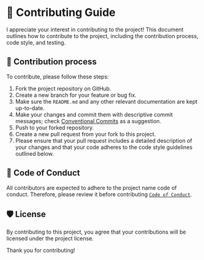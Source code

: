 # 👥 Contributing Guide

I appreciate your interest in contributing to the project! This document outlines how to contribute to the project, including the contribution process, code style, and testing.

## 🔄️ Contribution process

To contribute, please follow these steps:

1. Fork the project repository on GitHub.
1. Create a new branch for your feature or bug fix.
1. Make sure the `README.md` and any other relevant documentation are kept up-to-date.
1. Make your changes and commit them with descriptive commit messages; check [Conventional Commits](https://www.conventionalcommits.org) as a suggestion.
1. Push to your forked repository.
1. Create a new pull request from your fork to this project.
1. Please ensure that your pull request includes a detailed description of your changes and that your code adheres to the code style guidelines outlined below.

## 🔰 Code of Conduct

All contributors are expected to adhere to the project name code of conduct. Therefore, please review it before contributing [`Code of Conduct`](https://github.com/raven-actions/bot-details/blob/main/.github/CODE_OF_CONDUCT.md).

## 🛡️ License

By contributing to this project, you agree that your contributions will be licensed under the project license.

Thank you for contributing!
